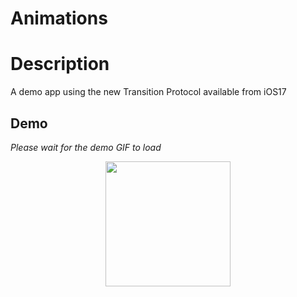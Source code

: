 # Animations

# Description
A demo app using the new Transition Protocol available from iOS17

## Demo

*Please wait for the demo GIF to load*

<p align="center">
  <img src="GIF/demo.gif" width="200">
</p>


